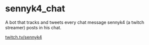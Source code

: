 # sennyk4_chat
A bot that tracks and tweets every chat message sennyk4 (a twitch streamer) posts in his chat.

[twitch.tv/sennyk4](https://www.twitch.tv/sennyk4)
